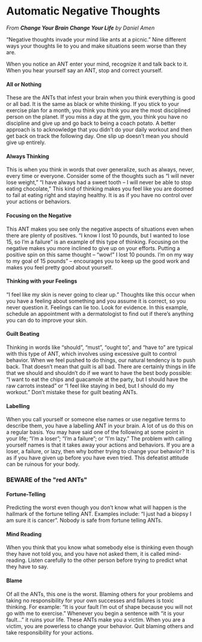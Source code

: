 # Automatic Negative Thoughts
*From **Change Your Brain Change Your Life** by Daniel Amen*

“Negative thoughts invade your mind like ants at a picnic.” Nine different ways
your thoughts lie to you and make situations seem worse than they are.

When you notice an ANT enter your mind, recognize it and talk back to it. When
you hear yourself say an ANT, stop and correct yourself.

#### All or Nothing
These are the ANTs that infest your brain when you think everything is good or all bad. It is the
same as black or white thinking. If you stick to your exercise plan for a month, you think you think
you are the most disciplined person on the planet. If you miss a day at the gym, you think you
have no discipline and give up and go back to being a coach potato. A better approach is to
acknowledge that you didn’t do your daily workout and then get back on track the following day.
One slip up doesn’t mean you should give up entirely.

#### Always Thinking
This is when you think in words that over generalize, such as always, never, every time or
everyone. Consider some of the thoughts such as “I will never lose weight,” “I have always had a
sweet tooth – I will never be able to stop eating chocolate,” This kind of thinking makes you feel
like you are doomed to fail at eating right and staying healthy. It is as if you have no control over
your actions or behaviors.

#### Focusing on the Negative
This ANT makes you see only the negative aspects of situations even when there are plenty of
positives. “I know I lost 10 pounds, but I wanted to lose 15, so I’m a failure” is an example of this
type of thinking. Focusing on the negative makes you more inclined to give up on your efforts.
Putting a positive spin on this same thought – “wow!” I lost 10 pounds. I’m on my way to my goal
of 15 pounds” – encourages you to keep up the good work and makes you feel pretty good about
yourself.

#### Thinking with your Feelings
“I feel like my skin is never going to clear up.” Thoughts like this occur when you have a feeling
about something and you assume it is correct, so you never question it. Feelings can lie too. Look
for evidence. In this example, schedule an appointment with a dermatologist to find out if there’s
anything you can do to improve your skin.

#### Guilt Beating
Thinking in words like “should”, “must”, “ought to”, and “have to” are typical with this type of
ANT, which involves using excessive guilt to control behavior. When we feel pushed to do things,
our natural tendency is to push back. That doesn’t mean that guilt is all bad. There are certainly
things in life that we should and shouldn’t do if we want to have the best body possible: “I want
to eat the chips and guacamole at the party, but I should have the raw carrots instead” or “I feel
like staying in bed, but I should do my workout.” Don’t mistake these for guilt beating ANTs.

#### Labelling
When you call yourself or someone else names or use negative terms to describe them, you have
a labelling ANT in your brain. A lot of us do this on a regular basis. You may have said one of the
following at some point in your life; “I’m a loser”; “I’m a failure”; or “I’m lazy.” The problem with
calling yourself names is that it takes away your actions and behaviors. If you are a loser, a failure,
or lazy, then why bother trying to change your behavior? It is as if you have given up before you
have even tried. This defeatist attitude can be ruinous for your body.

### BEWARE of the "red ANTs"
#### Fortune-Telling
Predicting the worst even though you don’t know what will happen is the hallmark of the fortune
telling ANT. Examples include: “I just had a biopsy I am sure it is cancer”. Nobody is safe from
fortune telling ANTs.

#### Mind Reading
When you think that you know what somebody else is thinking even though they have not told
you, and you have not asked them, it is called mind-reading. Listen carefully to the other person
before trying to predict what they have to say.

#### Blame
Of all the ANTs, this one is the worst. Blaming others for your problems and taking no
responsibility for your own successes and failures is toxic thinking. For example: “It is your fault
I’m out of shape because you will not go with me to exercise.” Whenever you begin a sentence
with “it is your fault...” it ruins your life. These ANTs make you a victim. When you are a victim,
you are powerless to change your behavior. Quit blaming others and take responsibility for your
actions.
